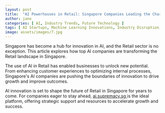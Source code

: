 ```yaml
---
layout: post
title:  "AI Powerhouses in Retail: Singapore Companies Leading the Charge"
author: jane
categories: [ AI, Industry Trends, Future Technology ]
tags: [ AI Startups, Machine Learning Innovations, Industry Disruption, Data Analytics ]
image: assets/images/7.jpg
---
```


Singapore has become a hub for innovation in AI, and the Retail sector is no exception. This article explores how top AI companies are transforming the Retail landscape in Singapore.

The use of AI in Retail has enabled businesses to unlock new potential. From enhancing customer experiences to optimizing internal processes, Singapore's AI companies are pushing the boundaries of innovation to drive growth and improve outcomes.

AI innovation is set to shape the future of Retail in Singapore for years to come. For companies eager to stay ahead, <a href="https://ai.supremacy.sg" target="_blank"> ai.supremacy.sg </a> is the ideal platform, offering strategic support and resources to accelerate growth and success.
